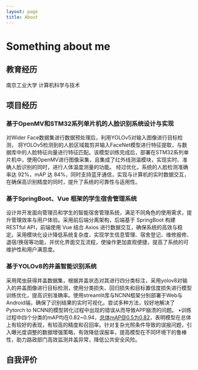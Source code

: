 ```yaml
---
layout: page
title: About
---
```


# Something about me

## 教育经历

南京工业大学 计算机科学与技术

## 项目经历

### 基于OpenMV和STM32系列单片机的人脸识别系统设计与实现
  对Wider Face数据集进行数据预处理后，利用YOLOv5对输入图像进行目标检测， 将YOLOv5检测到的人脸区域裁剪并输入FaceNet模型进行特征提取，与数据库中的人脸特征向量进行特征匹配。该模型训练完成后，部署在STM32系列单片机中，使用OpenMV进行图像采集，且集成了红外线测温模块，实现实时、准确人脸识别的同时，进行人体温度测量的功能。
  经过优化，系统的人脸检测准确率达 92%，mAP 达 84%，同时支持蓝牙通信，实现与计算机的实时数据交互，在确保高识别精度的同时，提升了系统的可靠性与适用性。

### 基于SpringBoot、Vue 框架的学生宿舍管理系统 
  设计并开发面向管理员和学生的智能宿舍管理系统，满足不同角色的使用需求，提升管理效率与用户体验。采用前后端分离架构，后端基于 SpringBoot 构建 RESTful API，前端使用 Vue 结合 Axios 进行数据交互，确保系统的高效与稳定。采用模块化设计降低系统复杂度，实现学生信息管理、宿舍登记、维修报修、退宿/换宿等功能，并优化界面交互流程，使操作更加直观便捷，提高了系统的可维护性和用户满意度。

### 基于YOLOv8的井盖智能识别系统 
  采用爬虫获得井盖数据集，根据井盖状态对其进行四分类标注，采用yolov8对输入的井盖图像进行目标检测，使用分类损失、回归损失和目标置信度损失进行模型训练优化，提高识别准确率。使用streamlit库与NCNN框架分别部署于Web与Android端，确保了识别结果的实时可视化。尝试多种方法，较好地解决了Pytorch to NCNN的模型转化过程中出现的错误从而导致APP崩溃的问题。 •训练过程中四个分类的mAP均在0.82~0.94，总体mAP@0.5为0.82，表明模型在总体上有较好的表现，有较高的精度和召回率。针对复杂光照条件导致的误报问题，引入曝光度调整的数据增强策略，有效降低误报率，提高模型在不同环境下的鲁棒性，助力路政部门高效监测井盖异常，降低公共安全风险。

## 自我评价
